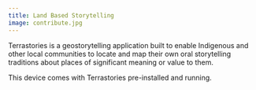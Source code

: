 ```yaml
---
title: Land Based Storytelling
image: contribute.jpg
---
```


Terrastories is a geostorytelling application built to enable Indigenous and other local communities to locate and map their own oral storytelling traditions about places of significant meaning or value to them.

This device comes with Terrastories pre-installed and running.

<app-button :color="true" localurl=":8083" text="Use Terrastories"></app-button>
<app-button target="_self" link="geo-storytelling#Documentation" text="Read documentation"></app-button>
